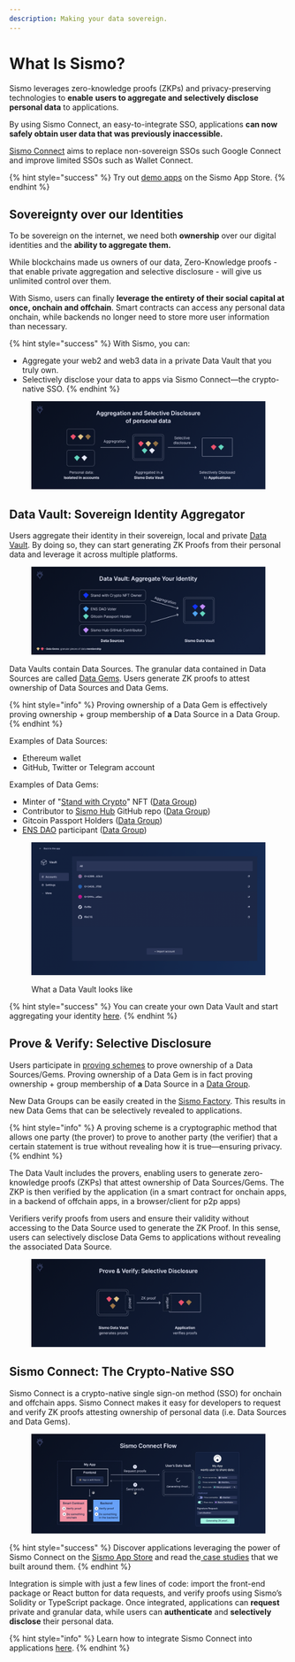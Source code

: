 ```yaml
---
description: Making your data sovereign.
---
```


# What Is Sismo?

Sismo leverages zero-knowledge proofs (ZKPs) and privacy-preserving technologies to **enable** **users to aggregate and selectively disclose personal data** to applications.&#x20;

By using Sismo Connect, an easy-to-integrate SSO, applications **can now safely obtain user data that was previously inaccessible.**

[Sismo Connect](welcome-to-sismo/what-is-sismo-connect.md) aims to replace non-sovereign SSOs such Google Connect and improve limited SSOs such as Wallet Connect.&#x20;

{% hint style="success" %}
Try out [demo apps](https://demo.apps.sismo.io/) on the Sismo App Store.
{% endhint %}

## Sovereignty over our Identities

To be sovereign on the internet, we need both **ownership** over our digital identities and the **ability to aggregate them.**&#x20;

While blockchains made us owners of our data, Zero-Knowledge proofs - that enable private aggregation and selective disclosure - will give us unlimited control over them.

With Sismo, users can finally **leverage the entirety of their social capital at once, onchain and offchain**. Smart contracts can access any personal data onchain, while backends no longer need to store more user information than necessary.

{% hint style="success" %}
With Sismo, you can:

* Aggregate your web2 and web3 data in a private Data Vault that you truly own.
* Selectively disclose your data to apps via Sismo Connect—the crypto-native SSO.
{% endhint %}

<figure><img src=".gitbook/assets/Introduction (1).png" alt=""><figcaption></figcaption></figure>

## Data Vault: Sovereign Identity Aggregator

Users aggregate their identity in their sovereign, local and private [Data Vault](how-sismo-works/technical-concepts/what-is-the-data-vault.md). By doing so, they can start generating ZK Proofs from their personal data and leverage it across multiple platforms.

<figure><img src=".gitbook/assets/Aggregation (2).png" alt=""><figcaption></figcaption></figure>

Data Vaults contain Data Sources. The granular data contained in Data Sources are called [Data Gems](how-sismo-works/core-components.md#what-are-data-gems-and-data-groups).  Users generate ZK proofs to attest ownership of Data Sources and Data Gems.

{% hint style="info" %}
Proving ownership of a Data Gem is effectively proving ownership + group membership of **a** Data Source in a Data Group.
{% endhint %}

Examples of Data Sources:

* Ethereum wallet
* GitHub, Twitter or Telegram account

Examples of Data Gems:

* Minter of  "[Stand with Crypto](https://nft.coinbase.com/collection/ethereum/0x9d90669665607f08005cae4a7098143f554c59ef)" NFT  ([Data Group](https://factory.sismo.io/groups-explorer?search=stand-with-crypto-nft-minters))
* Contributor to [Sismo Hub](https://github.com/sismo-core/sismo-hub) GitHub repo ([Data Group](https://factory.sismo.io/groups-explorer?search=sismo-hub-contributors-github))
* Gitcoin Passport Holders ([Data Group](https://factory.sismo.io/groups-explorer?search=gitcoin-passport-holders))
* [ENS DAO](https://docs.ens.domains/v/governance/) participant ([Data Group](https://factory.sismo.io/groups-explorer?search=ens-voters))

<figure><img src=".gitbook/assets/image.png" alt=""><figcaption><p>What a Data Vault looks like</p></figcaption></figure>

{% hint style="success" %}
You can create your own Data Vault and start aggregating your identity [here](https://vault-beta.sismo.io/).
{% endhint %}

## Prove & Verify: Selective Disclosure

Users participate in [proving schemes](how-sismo-works/core-components.md#what-are-proving-schemes) to prove ownership of a Data Sources/Gems. Proving ownership of a Data Gem is in fact proving ownership + group membership of **a** Data Source in a   [Data Group](how-sismo-works/technical-concepts/data-gems-and-data-groups.md).

New Data Groups can be easily created in the [Sismo Factory](https://factory.sismo.io/). This results in new Data Gems that can be selectively revealed to applications.

{% hint style="info" %}
A proving scheme is a cryptographic method that allows one party (the prover) to prove to another party (the verifier) that a certain statement is true without revealing how it is true—ensuring privacy.
{% endhint %}

The Data Vault includes the provers, enabling users to generate zero-knowledge proofs (ZKPs) that attest ownership of Data Sources/Gems. The ZKP is then verified by the application (in a smart contract for onchain apps, in a backend of offchain apps, in a browser/client for p2p apps)

Verifiers verify proofs from users and ensure their validity without accessing to the Data Source used to generate the ZK Proof. In this sense, users can selectively disclose Data Gems to applications without revealing the associated Data Source.

<figure><img src=".gitbook/assets/Selective Disclosure (1).png" alt=""><figcaption></figcaption></figure>

## Sismo Connect: The Crypto-Native SSO

Sismo Connect is a crypto-native single sign-on method (SSO) for onchain and offchain apps. Sismo Connect makes it easy for developers to request and verify ZK proofs attesting ownership of personal data (i.e. Data Sources and Data Gems).

<figure><img src=".gitbook/assets/Sismo Connect Flow.png" alt=""><figcaption></figcaption></figure>

{% hint style="success" %}
Discover applications leveraging the power of Sismo Connect on the [Sismo App Store](https://spaces.sismo.io/) and read the[ case studies](https://case-studies.sismo.io/) that we built around them.
{% endhint %}

Integration is simple with just a few lines of code: import the front-end package or React button for data requests, and verify proofs using Sismo’s Solidity or TypeScript package. Once integrated, applications can **request** private and granular data, while users can **authenticate** and **selectively disclose** their personal data.

{% hint style="info" %}
Learn how to integrate Sismo Connect into applications [here](broken-reference).
{% endhint %}
